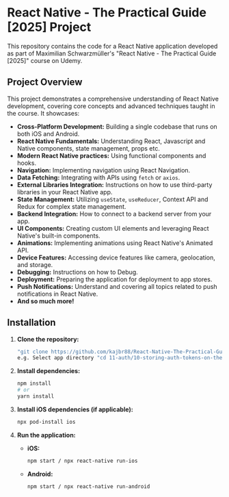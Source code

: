 # React Native - The Practical Guide [2025] Project

This repository contains the code for a React Native application developed as part of Maximilian Schwarzmüller's "React Native - The Practical Guide [2025]" course on Udemy.

## Project Overview

This project demonstrates a comprehensive understanding of React Native development, covering core concepts and advanced techniques taught in the course. It showcases:

* **Cross-Platform Development:** Building a single codebase that runs on both iOS and Android.
* **React Native Fundamentals:** Understanding React, Javascript and Native components, state management, props etc.
* **Modern React Native practices:** Using functional components and hooks.
* **Navigation:** Implementing navigation using React Navigation.
* **Data Fetching:** Integrating with APIs using `fetch` or `axios`.
* **External Libraries Integration:** Instructions on how to use third-party libraries in your React Native app.
* **State Management:** Utilizing `useState`, `useReducer`, Context API and Redux for complex state management.
* **Backend Integration:** How to connect to a backend server from your app.
* **UI Components:** Creating custom UI elements and leveraging React Native's built-in components.
* **Animations:** Implementing animations using React Native's Animated API.
* **Device Features:** Accessing device features like camera, geolocation, and storage.
* **Debugging:** Instructions on how to Debug.
* **Deployment:** Preparing the application for deployment to app stores.
* **Push Notifications:** Understand and covering all topics related to push notifications in React Native.
* **And so much more!**

## Installation

1.  **Clone the repository:**
    ```bash
    "git clone https://github.com/kajbr88/React-Native-The-Practical-Guide-2025-.git"
    e.g. Select app directory "cd 11-auth/10-storing-auth-tokens-on-the-device/"
    ```

2.  **Install dependencies:**
    ```bash
    npm install
    # or
    yarn install
    ```

3.  **Install iOS dependencies (if applicable):**
    ```bash
    npx pod-install ios
    ```

4.  **Run the application:**
    * **iOS:**
        ```bash
       npm start / npx react-native run-ios
        ```

    * **Android:**
        ```bash
        npm start / npx react-native run-android
        ```
